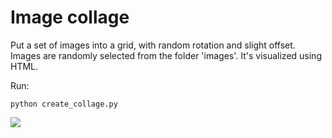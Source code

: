# Image collage

Put a set of images into a grid, with random rotation and slight offset. Images are randomly selected from the folder 'images'. It's visualized using HTML.

Run:
```
python create_collage.py
```

<img src="front_page.png">